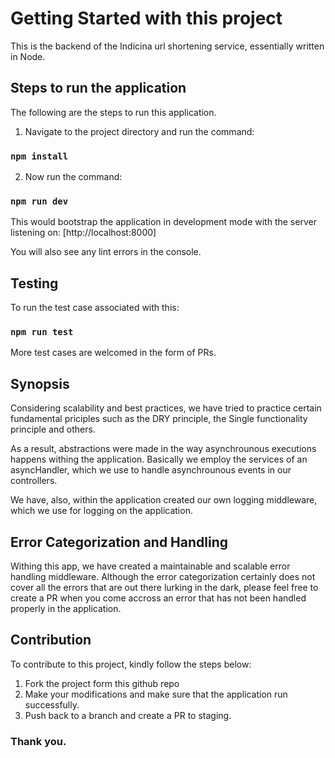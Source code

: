 # Getting Started with this project

This is the backend of the Indicina url shortening service, essentially written in Node.

## Steps to run the application

The following are the steps to run this application.

1. Navigate to the project directory and run the command:
### `npm install`

2. Now run the command:
### `npm run dev`

This would bootstrap the application in development mode with the server listening on: [http://localhost:8000]

You will also see any lint errors in the console.


## Testing
To run the test case associated with this:
### `npm run test`

More test cases are welcomed in the form of PRs.


## Synopsis
Considering scalability and best practices, we have tried to practice certain fundamental priciples such as the DRY principle, the Single functionality principle and others.

As a result, abstractions were made in the way asynchrounous executions happens withing the application. Basically we employ the services of an asyncHandler, which we use to handle asynchrounous events in our controllers.

We have, also, within the application created our own logging middleware, which we use for logging on the application.

## Error Categorization and Handling
Withing this app, we have created a maintainable and scalable error handling middleware. Although the error categorization certainly does not cover all the errors that are out there lurking in the dark, please feel free to create a PR when you come accross an error that has not been handled properly in the application.


## Contribution
To contribute to this project, kindly follow the steps below:

1. Fork the project form this github repo
2. Make your modifications and make sure that the application run successfully.
3. Push back to a branch and create a PR to staging.

### Thank you.
